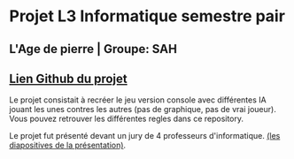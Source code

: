 # Projet L3 Informatique semestre pair

## L'Age de pierre | Groupe: SAH

## [Lien Github du projet](https://github.com/L3-Info-Miage-Universite-Cote-D-Azur/projetinfo-2019-stoneage-sah)

Le projet consistait à recréer le jeu version console avec différentes IA jouant les unes contres les autres (pas de graphique, pas de vrai joueur).
Vous pouvez retrouver les différentes regles dans ce repository.

Le projet fut présenté devant un jury de 4 professeurs d'informatique. [(les diapositives de la présentation)](https://github.com/Idrash/Projet-L3-Informatique-semestre-pair/blob/master/DiaposPresentation.pdf).
